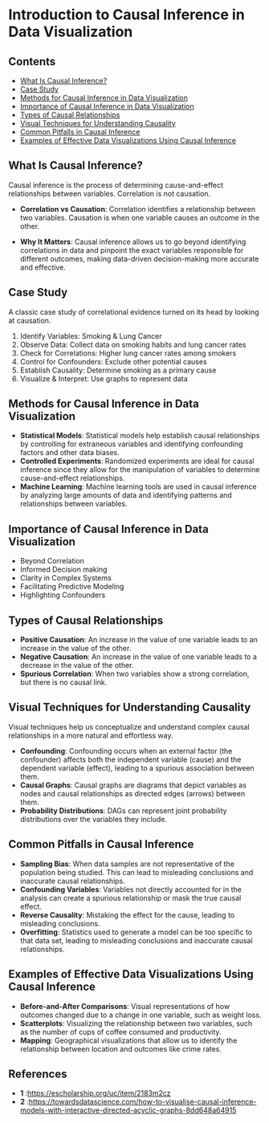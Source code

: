 # Introduction to Causal Inference in Data Visualization

## Contents

- [What Is Causal Inference?](#what-is-causal-inference)
- [Case Study](#case-study)
- [Methods for Causal Inference in Data Visualization](#methods-for-causal-inference-in-data-visualization)
- [Importance of Causal Inference in Data Visualization](#importance-of-causal-inference-in-data-visualization)
- [Types of Causal Relationships](#types-of-causal-relationships)
- [Visual Techniques for Understanding Causality](#visual-techniques-for-understanding-causality)
- [Common Pitfalls in Causal Inference](#common-pitfalls-in-causal-inference)
- [Examples of Effective Data Visualizations Using Causal Inference](#examples-of-effective-data-visualizations-using-causal-inference)

 
## What Is Causal Inference?

Causal inference is the process of determining cause-and-effect relationships between variables.
Correlation is not causation.

- **Correlation vs Causation**: 
Correlation identifies a relationship between two variables. Causation is when one variable causes an outcome in the other.

- **Why It Matters**: Causal inference allows us to go beyond identifying correlations in data and pinpoint the exact variables responsible for different outcomes, making data-driven decision-making more accurate and effective.

 

## Case Study

A classic case study of correlational evidence turned on its head by looking at causation.

1. Identify Variables: Smoking & Lung Cancer
2. Observe Data: Collect data on smoking habits and lung cancer rates
3. Check for Correlations: Higher lung cancer rates among smokers
4. Control for Confounders: Exclude other potential causes
5. Establish Causality: Determine smoking as a primary cause
6. Visualize & Interpret: Use graphs to represent data

 

## Methods for Causal Inference in Data Visualization

- **Statistical Models**: Statistical models help establish causal relationships by controlling for extraneous variables and identifying confounding factors and other data biases.
- **Controlled Experiments**: Randomized experiments are ideal for causal inference since they allow for the manipulation of variables to determine cause-and-effect relationships.
- **Machine Learning**: Machine learning tools are used in causal inference by analyzing large amounts of data and identifying patterns and relationships between variables.


## Importance of Causal Inference in Data Visualization

- Beyond Correlation
- Informed Decision making
- Clarity in Complex Systems
- Facilitating Predictive Modeling
- Highlighting Confounders


## Types of Causal Relationships


- **Positive Causation**: An increase in the value of one variable leads to an increase in the value of the other.
- **Negative Causation**: An increase in the value of one variable leads to a decrease in the value of the other.
- **Spurious Correlation**: When two variables show a strong correlation, but there is no causal link.

## Visual Techniques for Understanding Causality


Visual techniques help us conceptualize and understand complex causal relationships in a more natural and effortless way.


- **Confounding**: Confounding occurs when an external factor (the confounder) affects both the independent variable (cause) and the dependent variable (effect), leading to a spurious association between them.
- **Causal Graphs**: Causal graphs are diagrams that depict variables as nodes and causal relationships as directed edges (arrows) between them.
- **Probability Distributions**: DAGs can represent joint probability distributions over the variables they include.

 

## Common Pitfalls in Causal Inference


- **Sampling Bias**: When data samples are not representative of the population being studied. This can lead to misleading conclusions and inaccurate causal relationships.
- **Confounding Variables**: Variables not directly accounted for in the analysis can create a spurious relationship or mask the true causal effect.
- **Reverse Causality**: Mistaking the effect for the cause, leading to misleading conclusions.
- **Overfitting**: Statistics used to generate a model can be too specific to that data set, leading to misleading conclusions and inaccurate causal relationships.


## Examples of Effective Data Visualizations Using Causal Inference

 

- **Before-and-After Comparisons**: Visual representations of how outcomes changed due to a change in one variable, such as weight loss.
- **Scatterplots**: Visualizing the relationship between two variables, such as the number of cups of coffee consumed and productivity.
- **Mapping**: Geographical visualizations that allow us to identify the relationship between location and outcomes like crime rates.


## References
- **1** :https://escholarship.org/uc/item/2183m2cz
- **2** :https://towardsdatascience.com/how-to-visualise-causal-inference-models-with-interactive-directed-acyclic-graphs-8dd648a64915